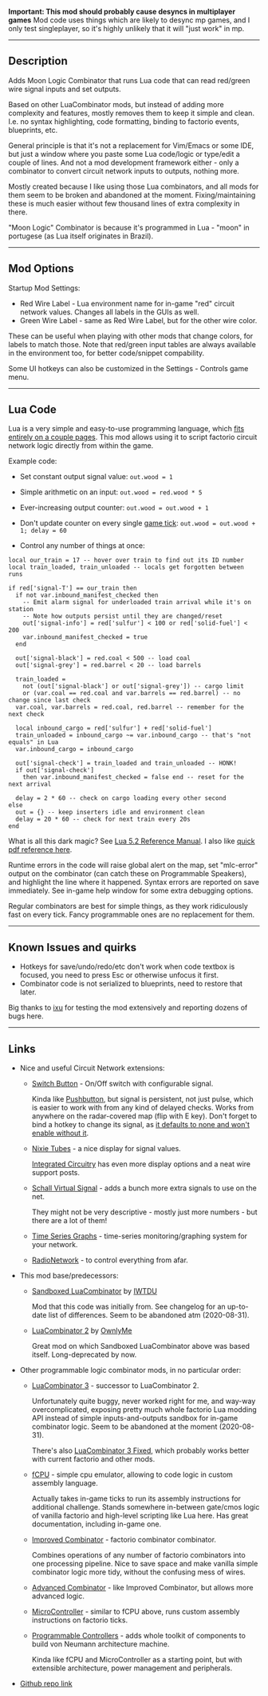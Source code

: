 **Important: This mod should probably cause desyncs in multiplayer games**
Mod code uses things which are likely to desync mp games, and I only test singleplayer, so it's highly unlikely that it will "just work" in mp.


--------------------

## Description

Adds Moon Logic Combinator that runs Lua code that can read red/green wire signal inputs and set outputs.

Based on other LuaCombinator mods, but instead of adding more complexity and features, mostly removes them to keep it simple and clean.
I.e. no syntax highlighting, code formatting, binding to factorio events, blueprints, etc.

General principle is that it's not a replacement for Vim/Emacs or some IDE, but just a window where you paste some Lua code/logic or type/edit a couple of lines.
And not a mod development framework either - only a combinator to convert circuit network inputs to outputs, nothing more.

Mostly created because I like using those Lua combinators, and all mods for them seem to be broken and abandoned at the moment.
Fixing/maintaining these is much easier without few thousand lines of extra complexity in there.

"Moon Logic" Combinator is because it's programmed in Lua - "moon" in portugese (as Lua itself originates in Brazil).


--------------------

## Mod Options

Startup Mod Settings:

- Red Wire Label - Lua environment name for in-game "red" circuit network values. Changes all labels in the GUIs as well.
- Green Wire Label - same as Red Wire Label, but for the other wire color.

These can be useful when playing with other mods that change colors, for labels to match those.
Note that red/green input tables are always available in the environment too, for better code/snippet compability.

Some UI hotkeys can also be customized in the Settings - Controls game menu.


--------------------

## Lua Code

Lua is a very simple and easy-to-use programming language, which [fits entirely on a couple pages](http://lua-users.org/files/wiki_insecure/users/thomasl/luarefv51.pdf).
This mod allows using it to script factorio circuit network logic directly from within the game.

Example code:

- Set constant output signal value: `out.wood = 1`

- Simple arithmetic on an input: `out.wood = red.wood * 5`

- Ever-increasing output counter: `out.wood = out.wood + 1`

- Don't update counter on every single [game tick](https://wiki.factorio.com/Time#Ticks): `out.wood = out.wood + 1; delay = 60`

- Control any number of things at once:

```
local our_train = 17 -- hover over train to find out its ID number
local train_loaded, train_unloaded -- locals get forgotten between runs

if red['signal-T'] == our_train then
  if not var.inbound_manifest_checked then
    -- Emit alarm signal for underloaded train arrival while it's on station
    -- Note how outputs persist until they are changed/reset
    out['signal-info'] = red['sulfur'] < 100 or red['solid-fuel'] < 200
    var.inbound_manifest_checked = true
  end

  out['signal-black'] = red.coal < 500 -- load coal
  out['signal-grey'] = red.barrel < 20 -- load barrels

  train_loaded =
    not (out['signal-black'] or out['signal-grey']) -- cargo limit
    or (var.coal == red.coal and var.barrels == red.barrel) -- no change since last check
  var.coal, var.barrels = red.coal, red.barrel -- remember for the next check

  local inbound_cargo = red['sulfur'] + red['solid-fuel']
  train_unloaded = inbound_cargo ~= var.inbound_cargo -- that's "not equals" in Lua
  var.inbound_cargo = inbound_cargo

  out['signal-check'] = train_loaded and train_unloaded -- HONK!
  if out['signal-check']
    then var.inbound_manifest_checked = false end -- reset for the next arrival

  delay = 2 * 60 -- check on cargo loading every other second
else
  out = {} -- keep inserters idle and environment clean
  delay = 20 * 60 -- check for next train every 20s
end

```

What is all this dark magic? See [Lua 5.2 Reference Manual](https://www.lua.org/manual/5.2/). I also like [quick pdf reference here](http://lua-users.org/files/wiki_insecure/users/thomasl/luarefv51single.pdf).

Runtime errors in the code will raise global alert on the map, set "mlc-error" output on the combinator (can catch these on Programmable Speakers), and highlight the line where it happened. Syntax errors are reported on save immediately. See in-game help window for some extra debugging options.

Regular combinators are best for simple things, as they work ridiculously fast on every tick. Fancy programmable ones are no replacement for them.


--------------------

## Known Issues and quirks

- Hotkeys for save/undo/redo/etc don't work when code textbox is focused, you need to press Esc or otherwise unfocus it first.
- Combinator code is not serialized to blueprints, need to restore that later.

Big thanks to [ixu](https://mods.factorio.com/user/ixu) for testing the mod extensively and reporting dozens of bugs here.


--------------------

## Links


- Nice and useful Circuit Network extensions:

    - [Switch Button](https://mods.factorio.com/mod/Switch_Button-1_0) - On/Off switch with configurable signal.

        Kinda like [Pushbutton](https://mods.factorio.com/mod/pushbutton), but signal is persistent, not just pulse, which is easier to work with from any kind of delayed checks.
        Works from anywhere on the radar-covered map (flip with E key).
        Don't forget to bind a hotkey to change its signal, as [it defaults to none and won't enable without it](https://mods.factorio.com/mod/Switch_Button-1_0/discussion/5f53449361f20f06a85aac9f).

    - [Nixie Tubes](https://mods.factorio.com/mod/nixie-tubes) - a nice display for signal values.

        [Integrated Circuitry](https://mods.factorio.com/mod/integratedCircuitry) has even more display options and a neat wire support posts.

    - [Schall Virtual Signal](https://mods.factorio.com/mod/SchallVirtualSignal) - adds a bunch more extra signals to use on the net.

        They might not be very descriptive - mostly just more numbers - but there are a lot of them!

    - [Time Series Graphs](https://mods.factorio.com/mod/timeseries) - time-series monitoring/graphing system for your network.

    - [RadioNetwork](https://mods.factorio.com/mod/RadioNetwork) - to control everything from afar.


- This mod base/predecessors:

    - [Sandboxed LuaCombinator](https://mods.factorio.com/mod/SandboxedLuaCombinator) by [IWTDU](https://mods.factorio.com/user/IWTDU)

        Mod that this code was initially from. See changelog for an up-to-date list of differences. Seem to be abandoned atm (2020-08-31).

    - [LuaCombinator 2](https://mods.factorio.com/mod/LuaCombinator2) by [OwnlyMe](https://mods.factorio.com/user/OwnlyMe)

        Great mod on which Sandboxed LuaCombinator above was based itself. Long-deprecated by now.


- Other programmable logic combinator mods, in no particular order:

    - [LuaCombinator 3](https://mods.factorio.com/mod/LuaCombinator3) - successor to LuaCombinator 2.

        Unfortunately quite buggy, never worked right for me, and way-way overcomplicated, exposing pretty much whole factorio Lua modding API instead of simple inputs-and-outputs sandbox for in-game combinator logic. Seem to be abandoned at the moment (2020-08-31).

        There's also [LuaCombinator 3 Fixed](https://mods.factorio.com/mod/LuaCombinator3_fixed), which probably works better with current factorio and other mods.

    - [fCPU](https://mods.factorio.com/mod/fcpu) - simple cpu emulator, allowing to code logic in custom assembly language.

        Actually takes in-game ticks to run its assembly instructions for additional challenge.
        Stands somewhere in-between gate/cmos logic of vanilla factorio and high-level scripting like Lua here.
        Has great documentation, including in-game one.

    - [Improved Combinator](https://mods.factorio.com/mod/ImprovedCombinator) - factorio combinator combinator.

        Combines operations of any number of factorio combinators into one processing pipeline.
        Nice to save space and make vanilla simple combinator logic more tidy, without the confusing mess of wires.

    - [Advanced Combinator](https://mods.factorio.com/mod/advanced-combinator) - like Improved Combinator, but allows more advanced logic.

    - [MicroController](https://mods.factorio.com/mod/m-microcontroller) - similar to fCPU above, runs custom assembly instructions on factorio ticks.

    - [Programmable Controllers](https://mods.factorio.com/mod/programmable-controllers) - adds whole toolkit of components to build von Neumann architecture machine.

        Kinda like fCPU and MicroController as a starting point, but with extensible architecture, power management and peripherals.


- [Github repo link](https://github.com/mk-fg/games/tree/master/factorio/Moon_Logic)
